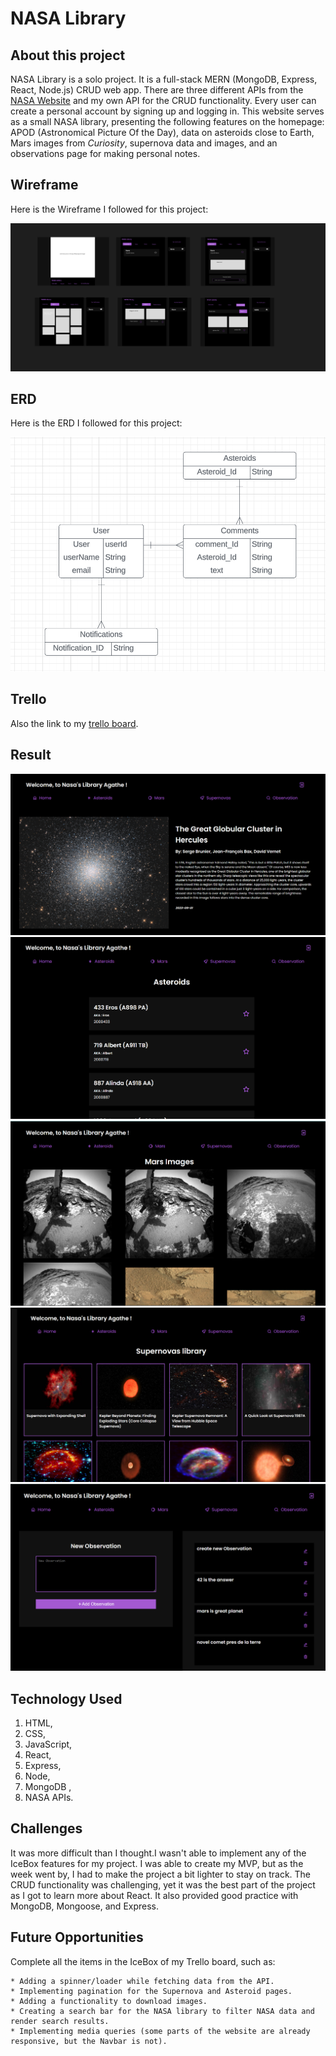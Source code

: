 # NASA Library

## About this project

NASA Library is a solo project. It is a full-stack MERN (MongoDB, Express, React, Node.js) CRUD web app. There are three different APIs from the [NASA Website](https://api.nasa.gov/) and my own API for the CRUD functionality. Every user can create a personal account by signing up and logging in. This website serves as a small NASA library, presenting the following features on the homepage: APOD (Astronomical Picture Of the Day), data on asteroids close to Earth, Mars images from _Curiosity_, supernova data and images, and an observations page for making personal notes.

## Wireframe

Here is the Wireframe I followed for this project:

<img src="./public/images/NasaWireframe.png" alt="Nasa Library Wireframe"/>

## ERD

Here is the ERD I followed for this project:

<img src="./public/images/NasaERD.png" alt="Nasa Library ERD"/>

## Trello

Also the link to my [trello board](https://trello.com/c/Q5jvophe/21-erd).

## Result

<img src="./public/images/NasaHomePage.png" alt="Nasa Home Page"/>
<img src="./public/images/NasaAsteroidPage.png" alt="Nasa Asteriod Page"/>
<img src="./public/images/NasaMarsPage.png" alt="Nasa Mars Page"/>
<img src="./public/images/NasaSupernovaPage.png" alt="Nasa Supernova Page"/>
<img src="./public/images/NasaObservationPage.png" alt="Nasa Observations Page"/>

## Technology Used

1. HTML,
2. CSS,
3. JavaScript,
4. React, 
5. Express, 
6. Node, 
7. MongoDB , 
8. NASA APIs.

## Challenges

It was more difficult than I thought.I wasn't able to implement any of the IceBox features for my project. I was able to create my MVP, but as the week went by, I had to make the project a bit lighter to stay on track. The CRUD functionality was challenging, yet it was the best part of the project as I got to learn more about React. It also provided good practice with MongoDB, Mongoose, and Express.

## Future Opportunities

Complete all the items in the IceBox of my Trello board, such as:

	* Adding a spinner/loader while fetching data from the API.
	* Implementing pagination for the Supernova and Asteroid pages.
	* Adding a functionality to download images.
	* Creating a search bar for the NASA library to filter NASA data and render search results.
 	* Implementing media queries (some parts of the website are already responsive, but the Navbar is not).

